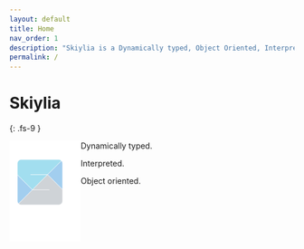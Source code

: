 ```yaml
---
layout: default
title: Home
nav_order: 1
description: "Skiylia is a Dynamically typed, Object Oriented, Interpreted Programming Language."
permalink: /
---
```


# Skiylia
{: .fs-9 }

<img src="favicon.svg" alt="Skiylia icon" width="25%" style="float: left;"/>

Dynamically typed.

Interpreted.

Object oriented.
